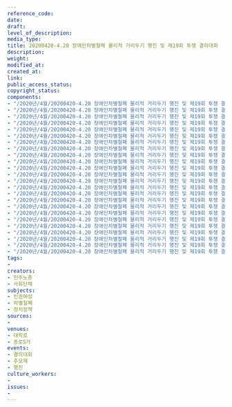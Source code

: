 ```yaml
---
reference_code: 
date: 
draft: 
level_of_description: 
media_type: 
title: 20200420-4.20 장애인차별철폐 물리적 거리두기 행진 및 제19회 투쟁 결의대회
description: 
weight: 
modified_at: 
created_at: 
link: 
public_access_status: 
copyright_status: 
components:
- "/2020년/4월/20200420-4.20 장애인차별철폐 물리적 거리두기 행진 및 제19회 투쟁 결의대회/_DSC3729.jpg"
- "/2020년/4월/20200420-4.20 장애인차별철폐 물리적 거리두기 행진 및 제19회 투쟁 결의대회/_DSC3827.jpg"
- "/2020년/4월/20200420-4.20 장애인차별철폐 물리적 거리두기 행진 및 제19회 투쟁 결의대회/_DSC3842.jpg"
- "/2020년/4월/20200420-4.20 장애인차별철폐 물리적 거리두기 행진 및 제19회 투쟁 결의대회/_DSC3746.jpg"
- "/2020년/4월/20200420-4.20 장애인차별철폐 물리적 거리두기 행진 및 제19회 투쟁 결의대회/_DSC3836.jpg"
- "/2020년/4월/20200420-4.20 장애인차별철폐 물리적 거리두기 행진 및 제19회 투쟁 결의대회/_DSC3847.jpg"
- "/2020년/4월/20200420-4.20 장애인차별철폐 물리적 거리두기 행진 및 제19회 투쟁 결의대회/_DSC3763.jpg"
- "/2020년/4월/20200420-4.20 장애인차별철폐 물리적 거리두기 행진 및 제19회 투쟁 결의대회/_DSC3938.jpg"
- "/2020년/4월/20200420-4.20 장애인차별철폐 물리적 거리두기 행진 및 제19회 투쟁 결의대회/_DSC3666.jpg"
- "/2020년/4월/20200420-4.20 장애인차별철폐 물리적 거리두기 행진 및 제19회 투쟁 결의대회/_DSC3671.jpg"
- "/2020년/4월/20200420-4.20 장애인차별철폐 물리적 거리두기 행진 및 제19회 투쟁 결의대회/_DSC3896.jpg"
- "/2020년/4월/20200420-4.20 장애인차별철폐 물리적 거리두기 행진 및 제19회 투쟁 결의대회/_DSC3735.jpg"
- "/2020년/4월/20200420-4.20 장애인차별철폐 물리적 거리두기 행진 및 제19회 투쟁 결의대회/_DSC3851.jpg"
- "/2020년/4월/20200420-4.20 장애인차별철폐 물리적 거리두기 행진 및 제19회 투쟁 결의대회/_DSC3931.jpg"
- "/2020년/4월/20200420-4.20 장애인차별철폐 물리적 거리두기 행진 및 제19회 투쟁 결의대회/_DSC3954.jpg"
- "/2020년/4월/20200420-4.20 장애인차별철폐 물리적 거리두기 행진 및 제19회 투쟁 결의대회/_DSC3876.jpg"
- "/2020년/4월/20200420-4.20 장애인차별철폐 물리적 거리두기 행진 및 제19회 투쟁 결의대회/_DSC3882.jpg"
- "/2020년/4월/20200420-4.20 장애인차별철폐 물리적 거리두기 행진 및 제19회 투쟁 결의대회/_DSC3860.jpg"
- "/2020년/4월/20200420-4.20 장애인차별철폐 물리적 거리두기 행진 및 제19회 투쟁 결의대회/_DSC3869.jpg"
- "/2020년/4월/20200420-4.20 장애인차별철폐 물리적 거리두기 행진 및 제19회 투쟁 결의대회/_DSC3720.jpg"
- "/2020년/4월/20200420-4.20 장애인차별철폐 물리적 거리두기 행진 및 제19회 투쟁 결의대회/_DSC3808.jpg"
- "/2020년/4월/20200420-4.20 장애인차별철폐 물리적 거리두기 행진 및 제19회 투쟁 결의대회/_DSC3857.jpg"
- "/2020년/4월/20200420-4.20 장애인차별철폐 물리적 거리두기 행진 및 제19회 투쟁 결의대회/_DSC3952.jpg"
- "/2020년/4월/20200420-4.20 장애인차별철폐 물리적 거리두기 행진 및 제19회 투쟁 결의대회/_DSC3653.jpg"
tags:
- 
creators:
- 민주노총
- 사회단체
subjects:
- 인권여성
- 차별철폐
- 정치정책
sources:
- 
venues:
- 대학로
- 종로5가
events:
- 결의대회
- 추모제
- 행진
culture_workers:
- 
issues:
- 
---
```

